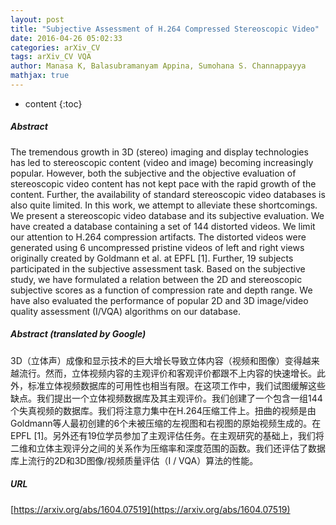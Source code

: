 ```yaml
---
layout: post
title: "Subjective Assessment of H.264 Compressed Stereoscopic Video"
date: 2016-04-26 05:02:33
categories: arXiv_CV
tags: arXiv_CV VQA
author: Manasa K, Balasubramanyam Appina, Sumohana S. Channappayya
mathjax: true
---
```


* content
{:toc}

##### Abstract
The tremendous growth in 3D (stereo) imaging and display technologies has led to stereoscopic content (video and image) becoming increasingly popular. However, both the subjective and the objective evaluation of stereoscopic video content has not kept pace with the rapid growth of the content. Further, the availability of standard stereoscopic video databases is also quite limited. In this work, we attempt to alleviate these shortcomings. We present a stereoscopic video database and its subjective evaluation. We have created a database containing a set of 144 distorted videos. We limit our attention to H.264 compression artifacts. The distorted videos were generated using 6 uncompressed pristine videos of left and right views originally created by Goldmann et al. at EPFL [1]. Further, 19 subjects participated in the subjective assessment task. Based on the subjective study, we have formulated a relation between the 2D and stereoscopic subjective scores as a function of compression rate and depth range. We have also evaluated the performance of popular 2D and 3D image/video quality assessment (I/VQA) algorithms on our database.

##### Abstract (translated by Google)
3D（立体声）成像和显示技术的巨大增长导致立体内容（视频和图像）变得越来越流行。然而，立体视频内容的主观评价和客观评价都跟不上内容的快速增长。此外，标准立体视频数据库的可用性也相当有限。在这项工作中，我们试图缓解这些缺点。我们提出一个立体视频数据库及其主观评价。我们创建了一个包含一组144个失真视频的数据库。我们将注意力集中在H.264压缩工件上。扭曲的视频是由Goldmann等人最初创建的6个未被压缩的左视图和右视图的原始视频生成的。在EPFL [1]。另外还有19位学员参加了主观评估任务。在主观研究的基础上，我们将二维和立体主观评分之间的关​​系作为压缩率和深度范围的函数。我们还评估了数据库上流行的2D和3D图像/视频质量评估（I / VQA）算法的性能。

##### URL
[https://arxiv.org/abs/1604.07519](https://arxiv.org/abs/1604.07519)

